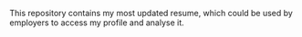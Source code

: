 This repository contains my most updated resume, which could be used by employers to access my profile and analyse it.
